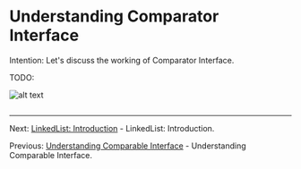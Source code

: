 # Understanding Comparator Interface

Intention: Let's discuss the working of Comparator Interface.

TODO:

![alt text](../../etc/collections/img.png "Img")

```java

```

<hr>

Next: [LinkedList: Introduction](chapter_10.md "LinkedList: Introduction") - LinkedList: Introduction.

Previous: [Understanding Comparable Interface](chapter_8.md "Understanding Comparable Interface") - 
Understanding Comparable Interface.